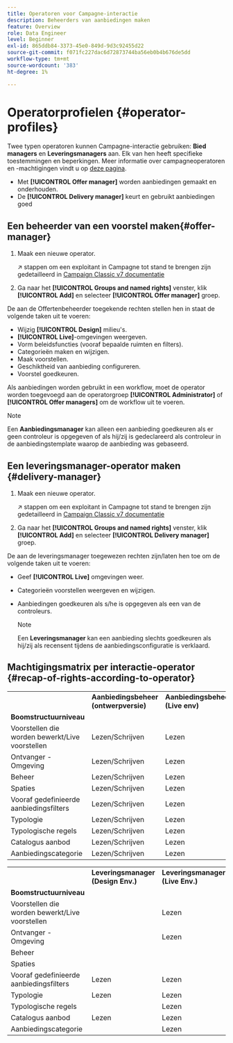 ```yaml
---
title: Operatoren voor Campagne-interactie
description: Beheerders van aanbiedingen maken
feature: Overview
role: Data Engineer
level: Beginner
exl-id: 865ddb84-3373-45e0-849d-9d3c92455d22
source-git-commit: f071fc227dac6d72873744ba56eb0b4b676de5dd
workflow-type: tm+mt
source-wordcount: '383'
ht-degree: 1%

---
```


# Operatorprofielen {#operator-profiles}

Twee typen operatoren kunnen Campagne-interactie gebruiken: **Bied managers** en **Leveringsmanagers** aan. Elk van hen heeft specifieke toestemmingen en beperkingen. Meer informatie over campagneoperatoren en -machtigingen vindt u op [deze pagina](../start/permissions.md).

* Met **[!UICONTROL Offer manager]** worden aanbiedingen gemaakt en onderhouden.
* De **[!UICONTROL Delivery manager]** keurt en gebruikt aanbiedingen goed

## Een beheerder van een voorstel maken{#offer-manager}

1. Maak een nieuwe operator.

   ↗️ stappen om een exploitant in Campagne tot stand te brengen zijn gedetailleerd in [Campaign Classic v7 documentatie](https://experienceleague.adobe.com/docs/campaign-classic/using/getting-started/permissions/access-management-operators.html)

1. Ga naar het **[!UICONTROL Groups and named rights]** venster, klik **[!UICONTROL Add]** en selecteer **[!UICONTROL Offer manager]** groep.

De aan de Offertenbeheerder toegekende rechten stellen hen in staat de volgende taken uit te voeren:

* Wijzig **[!UICONTROL Design]** milieu&#39;s.
* **[!UICONTROL Live]**-omgevingen weergeven.
* Vorm beleidsfuncties (vooraf bepaalde ruimten en filters).
* Categorieën maken en wijzigen.
* Maak voorstellen.
* Geschiktheid van aanbieding configureren.
* Voorstel goedkeuren.

Als aanbiedingen worden gebruikt in een workflow, moet de operator worden toegevoegd aan de operatorgroep **[!UICONTROL Administrator]** of **[!UICONTROL Offer managers]** om de workflow uit te voeren.

>[!NOTE]
>
>Een **Aanbiedingsmanager** kan alleen een aanbieding goedkeuren als er geen controleur is opgegeven of als hij/zij is gedeclareerd als controleur in de aanbiedingstemplate waarop de aanbieding was gebaseerd.

## Een leveringsmanager-operator maken {#delivery-manager}

1. Maak een nieuwe operator.

   ↗️ stappen om een exploitant in Campagne tot stand te brengen zijn gedetailleerd in [Campaign Classic v7 documentatie](https://experienceleague.adobe.com/docs/campaign-classic/using/getting-started/permissions/access-management-operators.html)

1. Ga naar het **[!UICONTROL Groups and named rights]** venster, klik **[!UICONTROL Add]** en selecteer **[!UICONTROL Delivery manager]** groep.

De aan de leveringsmanager toegewezen rechten zijn/laten hen toe om de volgende taken uit te voeren:

* Geef **[!UICONTROL Live]** omgevingen weer.
* Categorieën voorstellen weergeven en wijzigen.
* Aanbiedingen goedkeuren als s/he is opgegeven als een van de controleurs.

   >[!NOTE]
   >
   >Een **Leveringsmanager** kan een aanbieding slechts goedkeuren als hij/zij als recensent tijdens de aanbiedingsconfiguratie is verklaard.

## Machtigingsmatrix per interactie-operator {#recap-of-rights-according-to-operator}

<table> 
 <tbody> 
  <tr> 
   <td> </td> 
   <td> <strong>Aanbiedingsbeheer (ontwerpversie)</strong><br /> </td> 
   <td> <strong>Aanbiedingsbeheer (Live env)</strong><br /> </td> 
  </tr> 
  <tr> 
   <td> <strong>Boomstructuurniveau</strong><br /> </td> 
   <td> </td> 
   <td> </td> 
  </tr> 
  <tr> 
   <td> Voorstellen die worden bewerkt/Live voorstellen<br /> </td> 
   <td> Lezen/Schrijven<br /> </td> 
   <td> Lezen<br /> </td> 
  </tr> 
  <tr> 
   <td> Ontvanger - Omgeving<br /> </td> 
   <td> Lezen/Schrijven<br /> </td> 
   <td> Lezen<br /> </td> 
  </tr> 
  <tr> 
   <td> Beheer<br /> </td> 
   <td> Lezen/Schrijven<br /> </td> 
   <td> Lezen<br /> </td> 
  </tr> 
  <tr> 
   <td> Spaties<br /> </td> 
   <td> Lezen/Schrijven<br /> </td> 
   <td> Lezen<br /> </td> 
  </tr> 
  <tr> 
   <td> Vooraf gedefinieerde aanbiedingsfilters<br /> </td> 
   <td> Lezen/Schrijven<br /> </td> 
   <td> Lezen<br /> </td> 
  </tr> 
  <tr> 
   <td> Typologie<br /> </td> 
   <td> Lezen/Schrijven<br /> </td> 
   <td> Lezen<br /> </td> 
  </tr> 
  <tr> 
   <td> Typologische regels<br /> </td> 
   <td> Lezen/Schrijven<br /> </td> 
   <td> Lezen<br /> </td> 
  </tr> 
  <tr> 
   <td> Catalogus aanbod<br /> </td> 
   <td> Lezen/Schrijven<br /> </td> 
   <td> Lezen<br /> </td> 
  </tr> 
  <tr> 
   <td> Aanbiedingscategorie<br /> </td> 
   <td> Lezen/Schrijven<br /> </td> 
   <td> Lezen<br /> </td> 
  </tr> 
 </tbody> 
</table>

<table> 
 <tbody> 
  <tr> 
   <td> </td> 
   <td> <strong>Leveringsmanager (Design Env.)</strong><br /> </td> 
   <td> <strong>Leveringsmanager (Live Env.)</strong><br /> </td> 
  </tr> 
  <tr> 
   <td> <strong>Boomstructuurniveau</strong><br /> </td> 
   <td> </td> 
   <td> </td> 
  </tr> 
  <tr> 
   <td> Voorstellen die worden bewerkt/Live voorstellen<br /> </td> 
   <td> </td> 
   <td> Lezen<br /> </td> 
  </tr> 
  <tr> 
   <td> Ontvanger - Omgeving<br /> </td> 
   <td> </td> 
   <td> Lezen<br /> </td> 
  </tr> 
  <tr> 
   <td> Beheer<br /> </td> 
   <td> </td> 
   <td> </td> 
  </tr> 
  <tr> 
   <td> Spaties<br /> </td> 
   <td> </td> 
   <td> </td> 
  </tr> 
  <tr> 
   <td> Vooraf gedefinieerde aanbiedingsfilters<br /> </td> 
   <td> Lezen<br /> </td> 
   <td> Lezen<br /> </td> 
  </tr> 
  <tr> 
   <td> Typologie<br /> </td> 
   <td> Lezen<br /> </td> 
   <td> Lezen<br /> </td> 
  </tr> 
  <tr> 
   <td> Typologische regels<br /> </td> 
   <td> </td> 
   <td> Lezen<br /> </td> 
  </tr> 
  <tr> 
   <td> Catalogus aanbod<br /> </td> 
   <td> Lezen<br /> </td> 
   <td> Lezen<br /> </td> 
  </tr> 
  <tr> 
   <td> Aanbiedingscategorie<br /> </td> 
   <td> </td> 
   <td> Lezen<br /> </td> 
  </tr> 
 </tbody> 
</table>
